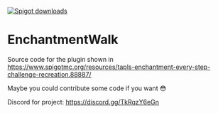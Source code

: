[![Spigot downloads](https://img.shields.io/spiget/downloads/88887?color=yellow&label=Spigot%20downloads)](https://www.spigotmc.org/resources/tapls-enchantment-every-step-challenge-recreation.88887/)
# EnchantmentWalk

Source code for the plugin shown in https://www.spigotmc.org/resources/tapls-enchantment-every-step-challenge-recreation.88887/

Maybe you could contribute some code if you want :flushed:

Discord for project: https://discord.gg/TkRqzY6eGn
